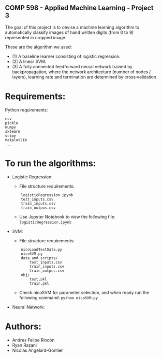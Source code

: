 ## COMP 598 - Applied Machine Learning - Project 3

The	goal of this project is to devise a	machine learning algorithm to automatically classify images of hand written digits (from 0 to 9) represented in cropped image.

These are the algorithm we used:
 - (1) A baseline learner consisting of logistic regression.
 - (2) A linear SVM.
 - (3) A fully connected feedforward neural network trained by backpropagation, where the network architecture (number of nodes / layers), learning rate and termination are determined by cross‐validation.


# Requirements:

Python requirements:

    csv
    pickle
    numpy
    sklearn
    scipy
    matplotlib
    ...


# To run the algorithms:

 - Logistic Regression:

    + File structure requirements:
    ```
        logisticRegression.ipynb
        test_inputs.csv
        train_inputs.csv
        train_outpus.csv
    ```
    
    + Use Jupyter Notebook to view the following file: `logisticRegression.ipynb`


 - SVM:
    
    + File structure requirements:
    ```
        nicoLoadTestData.py
        nicoSVM.py
        data_and_scripts/
            test_inputs.csv
            train_inputs.csv
            train_outpus.csv
        obj/
            test.pkl
            train.pkl
    ```

    + Check nicoSVM for parameter selection, and when ready run the following command: ```python nicoSVM.py```


 - Neural Network:



# Authors:
 - Andres Felipe Rincón
 - Ryan Razani
 - Nicolas Angelard-Gontier

